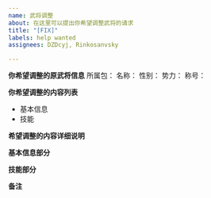 ```yaml
---
name: 武将调整
about: 在这里可以提出你希望调整武将的请求
title: "[FIX]"
labels: help wanted
assignees: DZDcyj, Rinkosanvsky

---
```


**你希望调整的原武将信息**
所属包：
名称：
性别：
势力：
称号：

**你希望调整的内容列表**
- 基本信息
- 技能

**希望调整的内容详细说明**

**基本信息部分**

**技能部分**

**备注**
